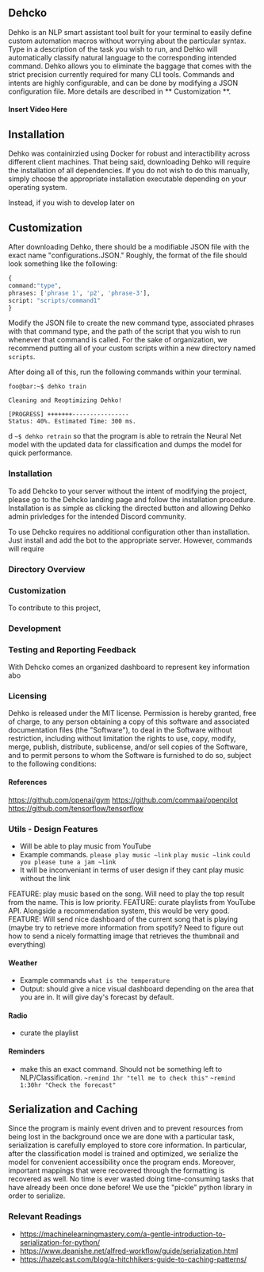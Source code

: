 ## Dehcko
Dehko is an NLP smart assistant tool built for your terminal to easily define custom automation macros without worrying about the particular syntax. Type in a description of the task you wish to run, and Dehko will automatically classify natural language to the corresponding intended command. Dehko allows you to eliminate the baggage that comes with the strict precision currently required for many CLI tools. Commands and intents are highly configurable, and can be done by modifying a JSON configuration file. More details are described in ** Customization **. 

#### Insert Video Here

## Installation
Dehko was containirzied using Docker for robust and interactibility across different client machines. That being said, downloading Dehko will require the installation of all dependencies. If you do not wish to do this manually, simply choose the appropriate installation executable depending on your operating system. 

Instead, if you wish to develop later on 

## Customization
After downloading Dehko, there should be a modifiable JSON file with the exact name "configurations.JSON." Roughly, the format of the file should look something like the following: 

```python
{
command:"type", 
phrases: ['phrase 1', 'p2', 'phrase-3'],
script: "scripts/command1"
}
```

Modify the JSON file to create the new command type, associated phrases with that command type, and the path of the script that you wish to run whenever that command is called. For the sake of organization, we recommend putting all of your custom scripts within a new directory named `scripts`.

After doing all of this, run the following commands within your terminal. 
```console
foo@bar:~$ dehko train

Cleaning and Reoptimizing Dehko!

[PROGRESS] +++++++----------------
Status: 40%. Estimated Time: 300 ms.
```
d `~$ dehko retrain` so that the program is able to retrain the Neural Net model with the updated data for classification and dumps the model for quick performance. 
 


### Installation

To add Dehcko to your server without the intent of modifying the project, please go to the Dehcko landing page and follow the installation procedure. Installation is as simple as clicking the directed button and allowing Dehko admin privledges for the intended Discord community.

To use Dehcko requires no additional configuration other than installation. Just install and add the bot to the appropriate server. However, commands will require 

### Directory Overview

### Customization

To contribute to this project, 

### Development

### Testing and Reporting Feedback 

With Dehcko comes an organized dashboard to represent key information abo

### Licensing 

Dehko is released under the MIT license. Permission is hereby granted, free of charge, to any person obtaining a copy of this software and associated documentation files (the "Software"), to deal in the Software without restriction, including without limitation the rights to use, copy, modify, merge, publish, distribute, sublicense, and/or sell copies of the Software, and to permit persons to whom the Software is furnished to do so, subject to the following conditions:

#### References 

https://github.com/openai/gym
https://github.com/commaai/openpilot
https://github.com/tensorflow/tensorflow
 









### Utils - Design Features 
- Will be able to play music from YouTube
- Example commands. `please play music ~link` `play music ~link` `could you please tune a jam ~link`
- It will be inconveniant in terms of user design if they cant play music without the link 

FEATURE: play music based on the song. Will need to play the top result from the name. This is low priority. 
FEATURE: curate playlists from YouTube API. Alongside a recommendation system, this would be very good. 
FEATURE: Will send nice dashboard of the current song that is playing (maybe try to retrieve more information from spotify? Need to figure out how to send a nicely formatting image that retrieves the thumbnail and everything) 

#### Weather 
- Example commands `what is the temperature` 
- Output: should give a nice visual dashboard depending on the area that you are in. It will give day's forecast by default. 

#### Radio 
- curate the playlist 

#### Reminders
- make this an exact command. Should not be something left to NLP/Classification.
`~remind 1hr "tell me to check this"`
`~remind 1:30hr "Check the forecast"`


## Serialization and Caching

Since the program is mainly event driven and to prevent resources from being lost in the background once we are done with a particular task, serialization is carefully employed to store core information. In particular, after the classification model is trained and optimized, we serialize the model for convenient accessibility once the program ends. Moreover, important mappings that were recovered through the formatting is recovered as well. No time is ever wasted doing time-consuming tasks that have already been once done before! We use the "pickle" python library in order to serialize. 

### Relevant Readings
- https://machinelearningmastery.com/a-gentle-introduction-to-serialization-for-python/
- https://www.deanishe.net/alfred-workflow/guide/serialization.html
- https://hazelcast.com/blog/a-hitchhikers-guide-to-caching-patterns/
